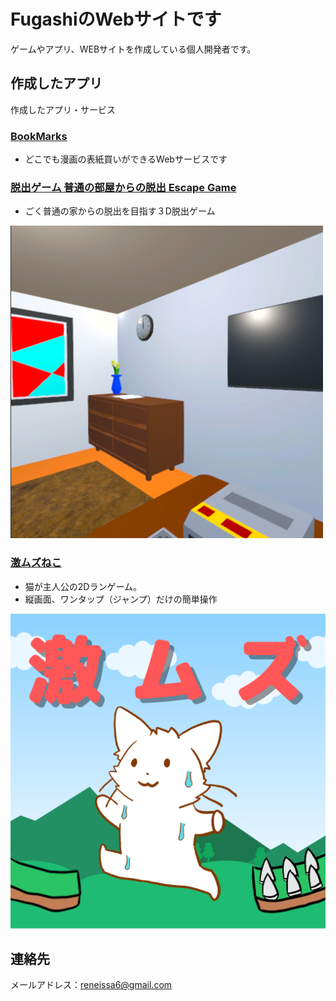 # FugashiのWebサイトです

ゲームやアプリ、WEBサイトを作成している個人開発者です。

## 作成したアプリ

作成したアプリ・サービス

### [BookMarks](https://book-marks-net.herokuapp.com/)

- どこでも漫画の表紙買いができるWebサービスです

### [脱出ゲーム 普通の部屋からの脱出 Escape Game](https://apps.apple.com/app/id1660748414)

- ごく普通の家からの脱出を目指す３D脱出ゲーム

![3DEscape Icon](https://raw.githubusercontent.com/stogashi146/stogashi146.github.io/main/images/3dEscape/icon.png)

### [激ムズねこ](https://apps.apple.com/us/app/%E6%BF%80%E3%83%A0%E3%82%BA%E3%81%AD%E3%81%93/id1671800808)

- 猫が主人公の2Dランゲーム。
- 縦画面、ワンタップ（ジャンプ）だけの簡単操作

![GekimuzuNeko Icon](https://raw.githubusercontent.com/stogashi146/stogashi146.github.io/main/images/GekimuzuNeko/icon.png)


## 連絡先

メールアドレス：reneissa6@gmail.com
